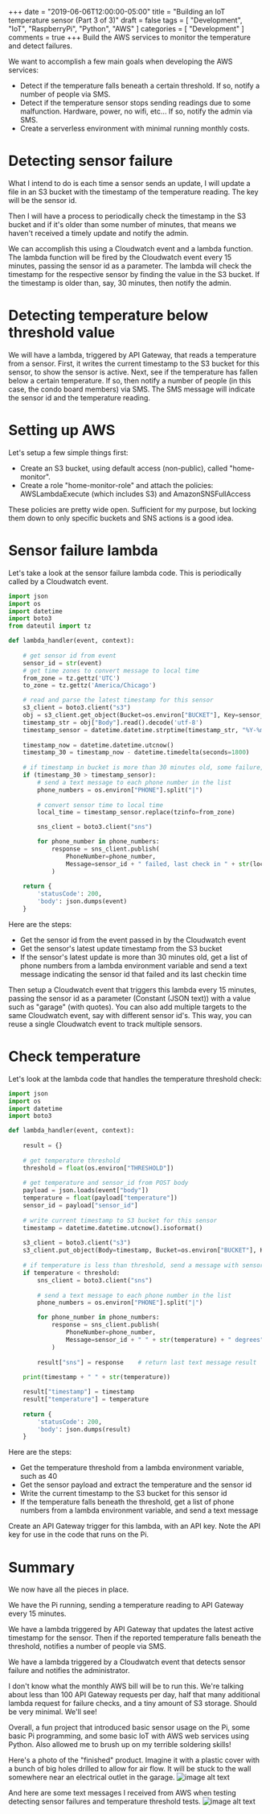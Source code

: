 +++
date = "2019-06-06T12:00:00-05:00"
title = "Building an IoT temperature sensor (Part 3 of 3)"
draft = false
tags = [ "Development", "IoT", "RaspberryPi", "Python", "AWS" ]
categories = [ "Development" ]
comments = true
+++
Build the AWS services to monitor the temperature and detect failures.
<!--more-->

We want to accomplish a few main goals when developing the AWS services:

* Detect if the temperature falls beneath a certain threshold.  If so, notify a number of people via SMS.
* Detect if the temperature sensor stops sending readings due to some malfunction.  Hardware, power, no wifi, etc...  If so, notify the admin via SMS.
* Create a serverless environment with minimal running monthly costs.

# Detecting sensor failure

What I intend to do is each time a sensor sends an update, I will update a file in an S3 bucket with the timestamp of the temperature reading.  The key will be the sensor id.  

Then I will have a process to periodically check the timestamp in the S3 bucket and if it's older than some number of minutes, that means we haven't received a timely update and notify the admin.  

We can accomplish this using a Cloudwatch event and a lambda function.  The lambda function will be fired by the Cloudwatch event every 15 minutes, passing the sensor id as a parameter.  The lambda will check the timestamp for the respective sensor by finding the value in the S3 bucket.  If the timestamp is older than, say, 30 minutes, then notify the admin.

# Detecting temperature below threshold value

We will have a lambda, triggered by API Gateway, that reads a temperature from a sensor.  First, it writes the current timestamp to the S3 bucket for this sensor, to show the sensor is active.  Next, see if the temperature has fallen below a certain temperature.  If so, then notify a number of people (in this case, the condo board members) via SMS.  The SMS message will indicate the sensor id and the temperature reading.  

# Setting up AWS

Let's setup a few simple things first:

* Create an S3 bucket, using default access (non-public), called "home-monitor".
* Create a role "home-monitor-role" and attach the policies: AWSLambdaExecute (which includes S3) and AmazonSNSFullAccess

These policies are pretty wide open.  Sufficient for my purpose, but locking them down to only specific buckets and SNS actions is a good idea.  

# Sensor failure lambda

Let's take a look at the sensor failure lambda code.  This is periodically called by a Cloudwatch event.
```python
import json
import os
import datetime
import boto3
from dateutil import tz

def lambda_handler(event, context):
    
    # get sensor id from event
    sensor_id = str(event)
    # get time zones to convert message to local time
    from_zone = tz.gettz('UTC')
    to_zone = tz.gettz('America/Chicago')

    # read and parse the latest timestamp for this sensor
    s3_client = boto3.client("s3")
    obj = s3_client.get_object(Bucket=os.environ["BUCKET"], Key=sensor_id)
    timestamp_str = obj["Body"].read().decode('utf-8')
    timestamp_sensor = datetime.datetime.strptime(timestamp_str, "%Y-%m-%dT%H:%M:%S.%f")
    
    timestamp_now = datetime.datetime.utcnow()
    timestamp_30 = timestamp_now - datetime.timedelta(seconds=1800)
    
    # if timestamp in bucket is more than 30 minutes old, some failure, notify
    if (timestamp_30 > timestamp_sensor):
        # send a text message to each phone number in the list
        phone_numbers = os.environ["PHONE"].split("|")
        
        # convert sensor time to local time
        local_time = timestamp_sensor.replace(tzinfo=from_zone)

        sns_client = boto3.client("sns")

        for phone_number in phone_numbers:
            response = sns_client.publish(
                PhoneNumber=phone_number, 
                Message=sensor_id + " failed, last check in " + str(local_time.astimezone(to_zone)),
            )
    
    return {
        'statusCode': 200,
        'body': json.dumps(event)
    }
```

Here are the steps:

* Get the sensor id from the event passed in by the Cloudwatch event
* Get the sensor's latest update timestamp from the S3 bucket
* If the sensor's latest update is more than 30 minutes old, get a list of phone numbers from a lambda environment variable and send a text message indicating the sensor id that failed and its last checkin time

Then setup a Cloudwatch event that triggers this lambda every 15 minutes, passing the sensor id as a parameter (Constant (JSON text)) with a value such as "garage" (with quotes).  You can also add multiple targets to the same Cloudwatch event, say with different sensor id's.  This way, you can reuse a single Cloudwatch event to track multiple sensors.  

# Check temperature

Let's look at the lambda code that handles the temperature threshold check:
```python
import json
import os
import datetime
import boto3

def lambda_handler(event, context):
    
    result = {}
    
    # get temperature threshold
    threshold = float(os.environ["THRESHOLD"])
    
    # get temperature and sensor_id from POST body
    payload = json.loads(event["body"])
    temperature = float(payload["temperature"])
    sensor_id = payload["sensor_id"]
    
    # write current timestamp to S3 bucket for this sensor
    timestamp = datetime.datetime.utcnow().isoformat()
    
    s3_client = boto3.client("s3")
    s3_client.put_object(Body=timestamp, Bucket=os.environ["BUCKET"], Key=sensor_id)
    
    # if temperature is less than threshold, send a message with sensor name and temperature
    if temperature < threshold:
        sns_client = boto3.client("sns")
        
        # send a text message to each phone number in the list
        phone_numbers = os.environ["PHONE"].split("|")

        for phone_number in phone_numbers:
            response = sns_client.publish(
                PhoneNumber=phone_number, 
                Message=sensor_id + " " + str(temperature) + " degrees",
            )
        
        result["sns"] = response    # return last text message result
    
    print(timestamp + " " + str(temperature))

    result["timestamp"] = timestamp
    result["temperature"] = temperature
    
    return {
        'statusCode': 200,
        'body': json.dumps(result)
    }
```

Here are the steps:

* Get the temperature threshold from a lambda environment variable, such as 40
* Get the sensor payload and extract the temperature and the sensor id
* Write the current timestamp to the S3 bucket for this sensor id
* If the temperature falls beneath the threshold, get a list of phone numbers from a lambda environment variable, and send a text message

Create an API Gateway trigger for this lambda, with an API key.  Note the API key for use in the code that runs on the Pi.  

# Summary

We now have all the pieces in place.  

We have the Pi running, sending a temperature reading to API Gateway every 15 minutes.  

We have a lambda triggered by API Gateway that updates the latest active timestamp for the sensor.  Then if the reported temperature falls beneath the threshold, notifies a number of people via SMS.  

We have a lambda triggered by a Cloudwatch event that detects sensor failure and notifies the administrator.  

I don't know what the monthly AWS bill will be to run this.  We're talking about less than 100 API Gateway requests per day, half that many additional lambda request for failure checks, and a tiny amount of S3 storage.  Should be very minimal.  We'll see!

Overall, a fun project that introduced basic sensor usage on the Pi, some basic Pi programming, and some basic IoT with AWS web services using Python.  Also allowed me to brush up on my terrible soldering skills!  

Here's a photo of the "finished" product.  Imagine it with a plastic cover with a bunch of big holes drilled to allow for air flow.  It will be stuck to the wall somewhere near an electrical outlet in the garage.
![image alt text](/images/sensor-final.jpg)

And here are some text messages I received from AWS when testing detecting sensor failures and temperature threshold tests.
![image alt text](/images/readings.jpg)
